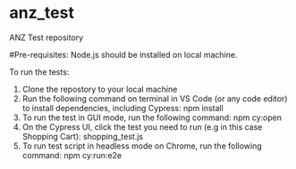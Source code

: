 # anz_test
ANZ Test repository

#Pre-requisites:
Node.js should be installed on local machine.

To run the tests: 

1. Clone the repostory to your local machine
2. Run the following command on terminal in VS Code (or any code editor) to install dependencies, including Cypress:
    npm install
3. To run the test in GUI mode, run the following command:
    npm cy:open
4. On the Cypress UI, click the test you need to run (e.g in this case Shopping Cart):
    shopping_test.js
5. To run test script in headless mode on Chrome, run the following command:
    npm cy:run:e2e
    

